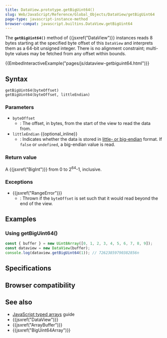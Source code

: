 ```yaml
---
title: DataView.prototype.getBigUint64()
slug: Web/JavaScript/Reference/Global_Objects/DataView/getBigUint64
page-type: javascript-instance-method
browser-compat: javascript.builtins.DataView.getBigUint64
---
```




The **`getBigUint64()`** method of {{jsxref("DataView")}} instances reads 8 bytes starting at the specified byte offset of this `DataView` and interprets them as a 64-bit unsigned integer. There is no alignment constraint; multi-byte values may be fetched from any offset within bounds.

{{EmbedInteractiveExample("pages/js/dataview-getbiguint64.html")}}

## Syntax

```js-nolint
getBigUint64(byteOffset)
getBigUint64(byteOffset, littleEndian)
```

### Parameters

- `byteOffset`
  - : The offset, in bytes, from the start of the view to read the data from.
- `littleEndian` {{optional_inline}}
  - : Indicates whether the data is stored in [little- or big-endian](/Glossary/Endianness) format. If `false` or `undefined`, a big-endian value is read.

### Return value

A {{jsxref("BigInt")}} from 0 to 2<sup>64</sup>-1, inclusive.

### Exceptions

- {{jsxref("RangeError")}}
  - : Thrown if the `byteOffset` is set such that it would read beyond the end of the view.

## Examples

### Using getBigUint64()

```js
const { buffer } = new Uint8Array([0, 1, 2, 3, 4, 5, 6, 7, 8, 9]);
const dataview = new DataView(buffer);
console.log(dataview.getBigUint64(1)); // 72623859790382856n
```

## Specifications



## Browser compatibility



## See also

- [JavaScript typed arrays](/Web/JavaScript/Guide/Typed_arrays) guide
- {{jsxref("DataView")}}
- {{jsxref("ArrayBuffer")}}
- {{jsxref("BigUint64Array")}}
